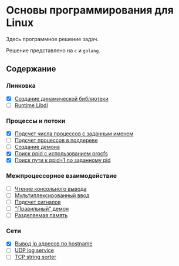 # Основы программирования для Linux

Здесь программное решение задач.

Решение представлено на `c` и `golang`.


## Содержание

### Линковка
- [x] [Создание динамической библиотеки](dynamic_lib)
- [ ] [Runtime Libdl](runtime_libdl)

### Процессы и потоки
- [x] [Подсчет числа процессов с заданным именем](count_by_pname)
- [ ] [Подсчет процессов в поддереве]()
- [ ] [Создание демона](daemon)
- [x] [Поиск ppid c использованием procfs](count_by_pname)
- [x] [Поиск пути к ppid=1 по заданному pid](ppid_of_ppid)

### Межпроцессорное взаимодействие
- [ ] [Чтение консольного вывода](read_pipe)
- [ ] [Мультиплексированный ввод]()
- [ ] [Подсчет сигналов]()
- [ ] ["Правильный" демон]()
- [ ] [Разделяемая память]()

### Сети
- [x] [Вывод ip адресов по hostname](get_ips)
- [ ] [UDP log service]()
- [ ] [TCP string sorter]()
